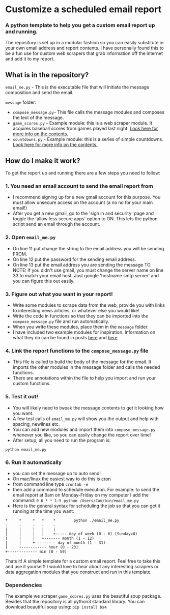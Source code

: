 # Customize a scheduled email report
### A python template to help you get a custom email report up and running.

The repository is set up in a modular fashion so you can easily substitute in your own email address and report contents. I have personally found this to be a fun use for custom web scrapers that grab information off the internet and add it to my report.

## What is in the repository?
`email_me.py` - This is the executable file that will initiate the message composition and send the email.

`message` folder:
- `compose_message.py`- This file calls the message modules and composes the text of the message.
- `game_scores.py`	- Example module: this is a web scraper module. It acquires baseball scores from games played last night. [Look here for more info on the contents.](https://camnugent.wordpress.com/2017/08/09/139/)
- `countdowns.py` 	- Example module: this is a series of simple countdowns. [Look here for more info on the contents.](https://camnugent.wordpress.com/2017/10/29/ttib-a-set-of-countdowns-using-python-datetime-morning-report-pt-4/)


## How do I make it work?
To get the report up and running there are a few steps you need to follow:
### 1. You need an email account to send the email report from
- I recommend signing up for a new gmail account for this purpose. You must allow unsecure access on the account (a no no for your main email!)
- After you get a new gmail, go to the 'sign in and security' page and toggle the 'allow less secure apps' option to ON. This lets the python script send an email through the account.
### 2. Open `email_me.py`
- On line 11 put change the string to the email address you will be sending FROM.
- On line 12 put the password for the sending email address.
- On line 13 put the email address you are sending the message TO.
NOTE: If you didn't use gmail, you must change the server name on line 33 to match your email host. Just google 'hostname smtp server' and you can figure this out easily.
### 3. Figure out what you want in your report!
- Write some modules to scrape data from the web, provide you with links to interesting news articles, or whatever else you would like!
- Write the code in functions so that they can be imported into the `compose_message.py` file and run automatically.
- When you write these modules, place them in the `message` folder.
- I have included two example modules for inspiration. Information on what they do can be found in posts [here](https://camnugent.wordpress.com/2017/08/09/139/) and [here](https://camnugent.wordpress.com/2017/10/29/ttib-a-set-of-countdowns-using-python-datetime-morning-report-pt-4/)
### 4. Link the report functions to the `compose_message.py` file
- This file is called to build the body of the message for the email. It imports the other modules in the message folder and calls the needed functions.
- There are annotations within the file to help you import and run your custom functions.
### 5. Test it out!
- You will likely need to tweak the message contents to get it looking how you want.
- A few test calls of `email_me.py` will show you the output and help with spacing, newlines etc.
- You can add new modules and import them into `compose_message.py` whenever you like, so you can easily change the report over time!
- After setup, all you need to run the program is:
```
python email_me.py
```
### 6. Run it automatically
- you can set the message up to auto send!
- On mac/linux the easiest way to do this is [cron](https://en.wikipedia.org/wiki/Cron)
- from command line type `crontab -e`
- then add a command to schedule execution. For example: to send the email report at 6am on Monday-Friday on my computer I add the command: `0 6 * * 1-5 python /Users/Cam/bin/email_me.py`
- Here is the general syntax for scheduling the job so that you can get it running at the time you want:
```
*     *     *   *    *        python ./email_me.py
-     -     -   -    -
|     |     |   |    |
|     |     |   |    +----- day of week (0 - 6) (Sunday=0)
|     |     |   +------- month (1 - 12)
|     |     +--------- day of month (1 - 31)
|     +----------- hour (0 - 23)
+------------- min (0 - 59)
```

Thats it! A simple template for a custom email report. Feel free to take this and use it yourself! I would love to hear about any interesting scrapers or data aggregation modules that you construct and run in this template.

### Dependencies

The example we scraper `game_scores.py` uses the beautiful soup package. Besides that the repository is all python3 standard library.
You can download beautiful soup using: `pip install bs4` 


	
